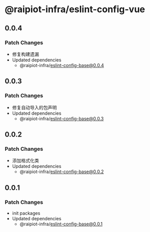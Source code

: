 # @raipiot-infra/eslint-config-vue

## 0.0.4

### Patch Changes

- 修复构建遗漏
- Updated dependencies
  - @raipiot-infra/eslint-config-base@0.0.4

## 0.0.3

### Patch Changes

- 修复自动导入的包声明
- Updated dependencies
  - @raipiot-infra/eslint-config-base@0.0.3

## 0.0.2

### Patch Changes

- 添加格式化类
- Updated dependencies
  - @raipiot-infra/eslint-config-base@0.0.2

## 0.0.1

### Patch Changes

- init packages
- Updated dependencies
  - @raipiot-infra/eslint-config-base@0.0.1

